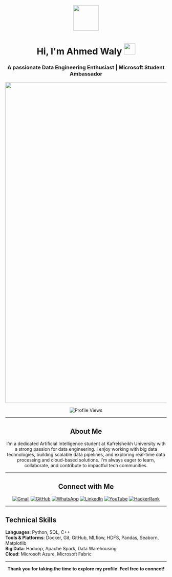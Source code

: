 <p align="center">
  <img src="https://camo.githubusercontent.com/792339729babf55dc139ac8189abba7aa4ff21366eecda37b3f0c37200dfa871/68747470733a2f2f6d656469612e67697068792e636f6d2f6d656469612f6959384352426451584f444a5343455249722f67697068792e676966" width="80"/>
</p>

<h1 align="center">Hi, I'm Ahmed Waly <img src="https://media.giphy.com/media/hvRJCLFzcasrR4ia7z/giphy.gif" width="35"></h1>

<h3 align="center">A passionate Data Engineering Enthusiast | Microsoft Student Ambassador</h3>

<p align="center">
    <img src="https://media.licdn.com/dms/image/v2/D4D16AQFI-d6KPzhMhw/profile-displaybackgroundimage-shrink_350_1400/B4DZc.S4GEGUAc-/0/1749096829512?e=1756339200&v=beta&t=0cuwc4zB7LDeRc3x8e2KxGTq5pTX4rNesl2ieOdHaQU" width="1000px">
</p>

<p align="center">
    <img src="https://img.shields.io/badge/Profile%20views-2876-blue?style=flat&logo=github" alt="Profile Views"/>
</p>

---

<h2 align="center">About Me</h2>

<p align="center">
I’m a dedicated Artificial Intelligence student at Kafrelsheikh University with a strong passion for data engineering. I enjoy working with big data technologies, building scalable data pipelines, and exploring real-time data processing and cloud-based solutions. I'm always eager to learn, collaborate, and contribute to impactful tech communities.
</p>

---

<h2 align="center">Connect with Me</h2>

<p align="center">
    <a href="mailto:ahmedwaly070@gmail.com"><img src="https://img.shields.io/badge/gmail-%23EA4335.svg?style=plastic&logo=gmail&logoColor=white" alt="Gmail"/></a>
    <a href="https://github.com/A7md-Waly"><img src="https://img.shields.io/badge/github-%23181717.svg?style=plastic&logo=github&logoColor=white" alt="GitHub"/></a>
    <a href="https://wa.me/201063647503"><img src="https://img.shields.io/badge/whatsapp-%2325D366.svg?style=plastic&logo=whatsapp&logoColor=white" alt="WhatsApp"/></a>
    <a href="https://www.linkedin.com/in/ahmd-waly/"><img src="https://img.shields.io/badge/linkedin-%230A66C2.svg?style=plastic&logo=linkedin&logoColor=white" alt="LinkedIn"/></a>
    <a href="https://www.youtube.com/@Ahmd-Waly"><img src="https://img.shields.io/badge/youtube-%23FF0000.svg?style=plastic&logo=youtube&logoColor=white" alt="YouTube"/></a>
    <a href="https://www.hackerrank.com/profile/Ahmd_Waly"><img src="https://img.shields.io/badge/HackerRank-%2307C559.svg?style=plastic&logo=HackerRank&logoColor=white" alt="HackerRank"/></a>

</p>

---

## Technical Skills

**Languages**: Python, SQL, C++  
**Tools & Platforms**: Docker, Git, GitHub, MLflow, HDFS, Pandas, Seaborn, Matplotlib  
**Big Data**: Hadoop, Apache Spark, Data Warehousing  
**Cloud**: Microsoft Azure, Microsoft Fabric  

---

<p align="center"><b>Thank you for taking the time to explore my profile. Feel free to connect!</b></p>

